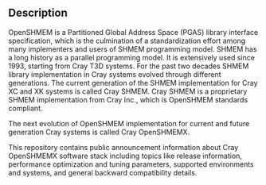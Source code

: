 ## Description
OpenSHMEM is a Partitioned Global Address Space (PGAS) library interface specification, 
which is the culmination of a standardization effort among many implementers and users 
of SHMEM programming model. SHMEM has a long history as a parallel programming model. 
It is extensively used since 1993, starting from Cray T3D systems. For the past two 
decades SHMEM library implementation in Cray systems evolved through different 
generations. The current generation of the SHMEM implementation for Cray XC and XK 
systems is called Cray SHMEM. Cray SHMEM is a proprietary SHMEM implementation from 
Cray Inc., which is OpenSHMEM standards compliant. 

The next evolution of OpenSHMEM implementation for current and future generation Cray 
systems is called Cray OpenSHMEMX.

This repository contains public announcement information about Cray OpenSHMEMX
software stack including topics like release information, performance optimization
and tuning parameters, supported environments and systems, and general backward
compatibility details.



